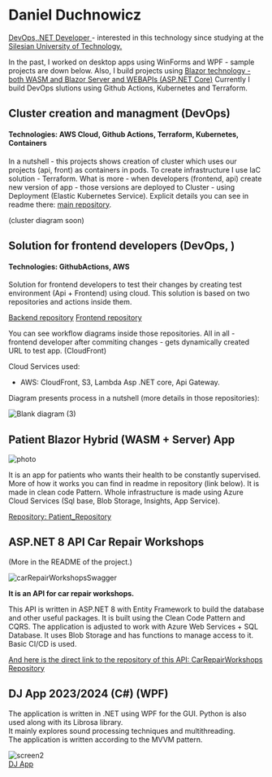 <h1>Daniel Duchnowicz</h1> 
<p><u> DevOps,.NET Developer </u> - interested in this technology since studying at the <u>Silesian University of Technology.</u></p>

In the past, I worked on desktop apps using WinForms and WPF - sample projects are down below.
Also, I build projects using <u>Blazor technology - both WASM and Blazor Server and WEBAPIs (ASP.NET Core)</u>
Currently I build DevOps slutions using Github Actions, Kubernetes and Terraform.

<h2> Cluster creation and managment (DevOps) </h2>
<h4> Technologies: AWS Cloud, Github Actions, Terraform, Kubernetes, Containers </h4>

In a nutshell - this projects shows creation of cluster which uses our projects (api, front) as containers in pods. To create infrastructure I use IaC solution - Terraform. What is more - when developers (frontend, api) create new version of app - those versions are deployed to Cluster - using Deployment (Elastic Kubernetes Service). Explicit details you can see in readme there: [main repository](https://github.com/danielduch212/MainClusterProject).

(cluster diagram soon)

<h2>Solution for frontend developers (DevOps, )</h3>
<h4>Technologies: GithubActions, AWS</h4>
Solution for frontend developers to test their changes by creating test environment (Api + Frontend) using cloud. This solution is based on two repositories and actions inside them.

[Backend repository](https://github.com/danielduch212/FrontendSolutionLogic1)
[Frontend repository](https://github.com/danielduch212/FrontendSolutionFront1)

You can see workflow diagrams inside those repositories. All in all - frontend developer after commiting changes - gets dynamically created URL to test app. (CloudFront)

Cloud Services used: 
  - AWS: CloudFront, S3, Lambda Asp .NET core, Api Gateway.

Diagram presents process in a nutshell (more details in those repositories):

![Blank diagram (3)](https://github.com/user-attachments/assets/ad1b3f08-acbc-446a-8879-a79c4502217d)



<h2>Patient Blazor Hybrid (WASM + Server) App</h2>

![photo](https://github.com/user-attachments/assets/abf23f67-e4bc-4dea-9c3d-dabc1d010788)

It is an app for patients who wants their health to be constantly supervised. More of how it works you can find in readme in repository (link below). It is made in clean code Pattern. Whole infrastructure is made using Azure Cloud Services (Sql base, Blob Storage, Insights, App Service).

<u>Repository: </u>
[Patient_Repository](https://github.com/danielduch212/Patient)


<h2>ASP.NET 8 API Car Repair Workshops</h2>
(More in the README of the project.)

![carRepairWorkshopsSwagger](https://github.com/user-attachments/assets/931bb093-8bd9-419b-98fb-c2020a8eb01d)

**It is an API for car repair workshops.**  

This API is written in ASP.NET 8 with Entity Framework to build the database and other useful packages. It is built using the Clean Code Pattern and CQRS. The application is adjusted to work with Azure Web Services + SQL Database. It uses Blob Storage and has functions to manage access to it. Basic CI/CD is used.


<u>And here is the direct link to the repository of this API: </u>
[CarRepairWorkshops Repository](https://github.com/danielduch212/CarRepairWorkshops)

<h2>DJ App 2023/2024 (C#) (WPF)</h2>
  
  The application is written in .NET using WPF for the GUI. Python is also used along with its Librosa library.  
  It mainly explores sound processing techniques and multithreading.  
  The application is written according to the MVVM pattern.
  
  ![screen2](https://github.com/danielduch212/danielduch212/assets/72360092/99f4fc95-b9b1-417a-9494-f748649bc349)  
  [DJ App](https://github.com/danielduch212/DjProgram)



